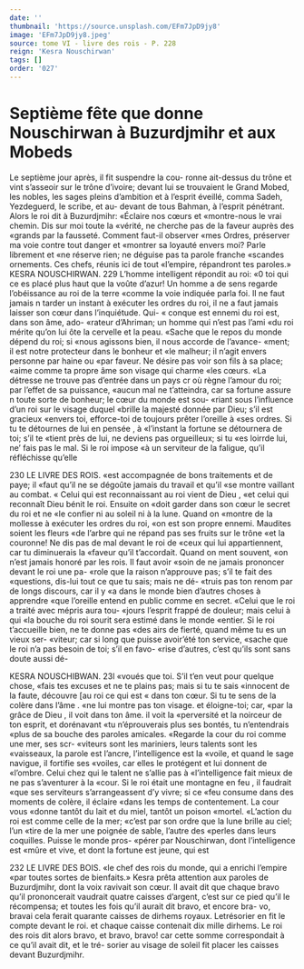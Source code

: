 ```yaml
---
date: ''
thumbnail: 'https://source.unsplash.com/EFm7JpD9jy8'
image: 'EFm7JpD9jy8.jpeg'
source: tome VI - livre des rois - P. 228
reign: 'Kesra Nouschirwan'
tags: []
order: '027'
---
```


# Septième fête que donne Nouschirwan à Buzurdjmihr et aux Mobeds

Le septième jour après, il fit suspendre la cou- ronne ait-dessus du trône et vint s’asseoir sur le trône d’ivoire; devant lui se trouvaient le Grand Mobed, les nobles, les sages pleins d’ambition et à l’esprit éveillé, comma Sadeh, Yezdeguerd, le scribe, et au- devant de tous Bahman, à l’esprit pénétrant. Alors
le roi dit à Buzurdjmihr: «Éclaire nos cœurs et «montre-nous le vrai chemin. Dis sur moi toute la «vérité, ne cherche pas de la faveur auprès des «grands par la fausseté. Comment faut-il observer «mes Ordres, préserver ma voie contre tout danger et «montrer sa loyauté envers moi? Parle librement et «ne réserve rien; ne déguise pas ta parole franche «scandes ornements. Ces chefs, réunis ici de tout «l’empire, répandront tes paroles.»
KESRA NOUSCHIRWAN. 229 L’homme intelligent répondit au roi: «0 toi qui
ce es placé plus haut que la voûte d’azur! Un homme
a de sens regarde l’obéissance au roi de la terre «comme la voie indiquée parla foi. Il ne faut jamais
n tarder un instant à exécuter les ordres du roi, il ne
a faut jamais laisser son cœur dans l’inquiétude. Qui-
« conque est ennemi du roi est, dans son âme, ado- «rateur d’Ahriman; un homme qui n’est pas l’ami
«du roi mérite qu’on lui ôte la cervelle et la peau. «Sache que le repos du monde dépend du roi; si «nous agissons bien, il nous accorde de l’avance- «ment; il est notre protecteur dans le bonheur et «le malheur; il n’agit envers personne par haine ou «par faveur. Ne désire pas voir son fils à sa place;
«aime comme ta propre âme son visage qui charme «les cœurs.
«La détresse ne trouve pas d’entrée dans un pays
cr où règne l’amour du roi; par l’effet de sa puissance,
«aucun mal ne t’atteindra, car sa fortune assure
n toute sorte de bonheur; le cœur du monde est sou- «riant sous l’influence d’un roi sur le visage duquel
«brille la majesté donnée par Dieu; s’il est gracieux
«envers toi, efforce-toi de toujours prêter l’oreille à
«ses ordres. Si tu te détournes de lui en pensée , à
«l’instant la fortune se détournera de toi; s’il te
«tient près de lui, ne deviens pas orgueilleux; si tu «es loirrde lui, ne’ fais pas le mal. Si le roi impose «à un serviteur de la faligue, qu’il réfléchisse qu’elle

230 LE LIVRE DES ROIS.
«est accompagnée de bons traitements et de paye; il «faut qu’il ne se dégoûte jamais du travail et qu’il
«se montre vaillant au combat.
« Celui qui est reconnaissant au roi vient de Dieu ,
«et celui qui reconnaît Dieu bénit le roi. Ensuite on «doit garder dans son cœur le secret du roi et ne «le confier ni au soleil ni à la lune. Quand on «montre de la mollesse à exécuter les ordres du roi, «on est son propre ennemi. Maudites soient les fleurs «de l’arbre qui ne répand pas ses fruits sur le trône
«et la couronne! Ne dis pas de mal devant le roi de «ceux qui lui appartiennent, car tu diminuerais la «faveur qu’il t’accordait. Quand on ment souvent,
«on n’est jamais honoré par les rois. Il faut avoir
«soin de ne jamais prononcer devant le roi une pa- «role que la raison n’approuve pas; s’il te fait des «questions, dis-lui tout ce que tu sais; mais ne dé- «truis pas ton renom par de longs discours, car il y «a dans le monde bien d’autres choses à apprendre
«que l’oreille entend en public comme en secret.
«Celui que le roi a traité avec mépris aura tou- «jours l’esprit frappé de douleur; mais celui à qui
«la bouche du roi sourit sera estimé dans le monde «entier. Si le roi t’accueille bien, ne te donne pas «des airs de fierté, quand même tu es un vieux ser- «viteur; car si long que puisse avoir’été ton service, «sache que le roi n’a pas besoin de toi; s’il en favo-
«rise d’autres, c’est qu’ils sont sans doute aussi dé-

KESRA NOUSCHIBWAN. 23l «voués que toi. S’il t’en veut pour quelque chose,
«fais tes excuses et ne te plains pas; mais si tu te sais «innocent de la faute, découvre [au roi ce qui est
« dans ton cœur. Si tu te sens de la colère dans l’âme .
«ne lui montre pas ton visage. et éloigne-toi; car, «par la grâce de Dieu , il voit dans ton âme. il voit la «perversité et la noirceur de ton esprit, et dorénavant
«tu n’éprouverais plus ses bontés, tu n’entendrais «plus de sa bouche des paroles amicales.
«Regarde la cour du roi comme une mer, ses scr-
«viteurs sont les mariniers, leurs talents sont les «vaisseaux, la parole est l’ancre, l’intelligence est la
«voile, et quand le sage navigue, il fortifie ses «voiles, car elles le protégent et lui donnent de «l’ombre. Celui chez qui le talent ne s’allie pas à «l’intelligence fait mieux de ne pas s’aventurer à la
«cour. Si le roi était une montagne en feu , il faudrait «que ses serviteurs s’arrangeassent d’y vivre; si ce
«feu consume dans des moments de colère, il éclaire «dans les temps de contentement. La cour vous «donne tantôt du lait et du miel, tantôt un poison «mortel.
«L’action du roi est comme celle de la mer; «c’est par son ordre que la lune brille au ciel; l’un
«tire de la mer une poignée de sable, l’autre des «perles dans leurs coquilles. Puisse le monde pros- «pérer par Nouschirwan, dont l’intelligence est «mûre et vive, et dont la fortune est jeune, qui est

232 LE LIVRE DES BOIS.
«le chef des rois du monde, qui a enrichi l’empire «par toutes sortes de bienfaits.»
Kesra prêta attention aux paroles de Buzurdjmihr, dont la voix ravivait son cœur. Il avait dit que chaque bravo qu’il prononcerait vaudrait quatre caisses d’argent, c’est sur ce pied qu’il le récompensa; et
toutes les fois qu’il aurait dit bravo, et encore bra- vo, bravai cela ferait quarante caisses de dirhems royaux. Letrésorier en fit le compte devant le roi.
et chaque caisse contenait dix mille dirhems. Le roi des rois dit alors bravo, et bravo, bravo! car cette somme correspondait à ce qu’il avait dit, et le tré-
sorier au visage de soleil fit placer les caisses devant Buzurdjmihr.
